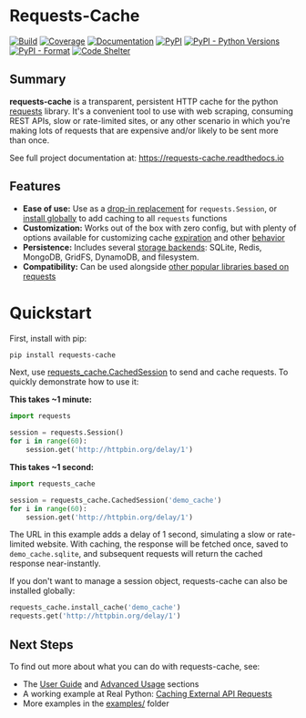 # Requests-Cache
[![Build](https://github.com/reclosedev/requests-cache/actions/workflows/build.yml/badge.svg)](https://github.com/reclosedev/requests-cache/actions/workflows/build.yml)
[![Coverage](https://coveralls.io/repos/github/reclosedev/requests-cache/badge.svg?branch=master)](https://coveralls.io/github/reclosedev/requests-cache?branch=master)
[![Documentation](https://img.shields.io/readthedocs/requests-cache/stable)](https://requests-cache.readthedocs.io/en/stable/)
[![PyPI](https://img.shields.io/pypi/v/requests-cache?color=blue)](https://pypi.org/project/requests-cache)
[![PyPI - Python Versions](https://img.shields.io/pypi/pyversions/requests-cache)](https://pypi.org/project/requests-cache)
[![PyPI - Format](https://img.shields.io/pypi/format/requests-cache?color=blue)](https://pypi.org/project/requests-cache)
[![Code Shelter](https://www.codeshelter.co/static/badges/badge-flat.svg)](https://www.codeshelter.co/)

## Summary
**requests-cache** is a transparent, persistent HTTP cache for the python [requests](http://python-requests.org)
library. It's a convenient tool to use with web scraping, consuming REST APIs, slow or rate-limited
sites, or any other scenario in which you're making lots of requests that are expensive and/or
likely to be sent more than once.

See full project documentation at: https://requests-cache.readthedocs.io

## Features
* **Ease of use:** Use as a [drop-in replacement](https://requests-cache.readthedocs.io/en/stable/api.html#sessions)
  for `requests.Session`, or [install globally](https://requests-cache.readthedocs.io/en/stable/user_guide.html#patching)
  to add caching to all `requests` functions
* **Customization:** Works out of the box with zero config, but with plenty of options available
  for customizing cache
  [expiration](https://requests-cache.readthedocs.io/en/stable/user_guide.html#cache-expiration)
  and other [behavior](https://requests-cache.readthedocs.io/en/stable/user_guide.html#cache-options)
* **Persistence:** Includes several [storage backends](https://requests-cache.readthedocs.io/en/stable/user_guide.html#cache-backends):
  SQLite, Redis, MongoDB, GridFS, DynamoDB, and filesystem.
* **Compatibility:** Can be used alongside
  [other popular libraries based on requests](https://requests-cache.readthedocs.io/en/stable/advanced_usage.html#library-compatibility)

# Quickstart
First, install with pip:
```bash
pip install requests-cache
```

Next, use [requests_cache.CachedSession](https://requests-cache.readthedocs.io/en/stable/api.html#sessions)
to send and cache requests. To quickly demonstrate how to use it:

**This takes ~1 minute:**
```python
import requests

session = requests.Session()
for i in range(60):
    session.get('http://httpbin.org/delay/1')
```

**This takes ~1 second:**
```python
import requests_cache

session = requests_cache.CachedSession('demo_cache')
for i in range(60):
    session.get('http://httpbin.org/delay/1')
```

The URL in this example adds a delay of 1 second, simulating a slow or rate-limited website.
With caching, the response will be fetched once, saved to `demo_cache.sqlite`, and subsequent
requests will return the cached response near-instantly.

If you don't want to manage a session object, requests-cache can also be installed globally:
```python
requests_cache.install_cache('demo_cache')
requests.get('http://httpbin.org/delay/1')
```

## Next Steps
To find out more about what you can do with requests-cache, see:

* The
  [User Guide](https://requests-cache.readthedocs.io/en/stable/user_guide.html) and
  [Advanced Usage](https://requests-cache.readthedocs.io/en/stable/advanced_usage.html) sections
* A working example at Real Python:
  [Caching External API Requests](https://realpython.com/blog/python/caching-external-api-requests)
* More examples in the
  [examples/](https://requests-cache.readthedocs.io/en/stable/index.html) folder
